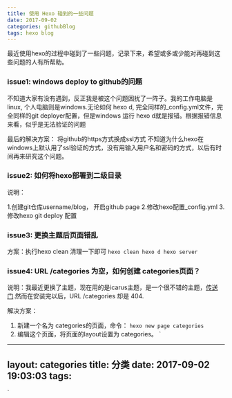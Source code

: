 ```yaml
---
title: 使用 Hexo 碰到的一些问题
date: 2017-09-02
categories: githubBlog
tags: hexo blog
---
```


最近使用hexo的过程中碰到了一些问题，记录下来，希望或多或少能对再碰到这些问题的人有所帮助。

### issue1: windows deploy to github的问题
不知道大家有没有遇到，反正我是被这个问题困扰了一阵子。我的工作电脑是linux, 个人电脑则是windows.无论如何 hexo d, 完全同样的_config.yml文件，完全同样的git deployer配置，但是windows 运行 hexo d就是报错。根据报错信息来看，似乎是无法验证的问题

最后的解决方案：
将github的https方式换成ssl方式
不知道为什么hexo在windows上默认用了ssl验证的方式，没有用输入用户名和密码的方式，以后有时间再来研究这个问题。


### issue2: 如何将hexo部署到二级目录
说明：

1.创建git仓库username/blog， 开启github page
2.修改hexo配置_config.yml
3.修改hexo git deploy 配置



### issue3: 更换主题后页面错乱
方案：执行hexo clean 清理一下即可
`
hexo clean
hexo d
hexo server
`


### issue4: URL /categories 为空，如何创建 categories页面？

说明：我最近更换了主题，现在用的是icarus主题，是一个很不错的主题，[传送门](https://github.com/ppoffice/hexo-theme-icarus).然而在安装完以后，URL /categories 却是 404.

解决方案：
1. 新建一个名为 categories的页面，命令：
`
hexo new page categories
`
2. 编辑这个页面，将页面的layout设置为 categories。
`
---
layout: categories
title: 分类
date: 2017-09-02 19:03:03
tags:
---
`